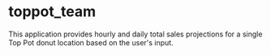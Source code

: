 # toppot_team

This application provides hourly and daily total sales projections for a single Top Pot donut location based on the user's input.
